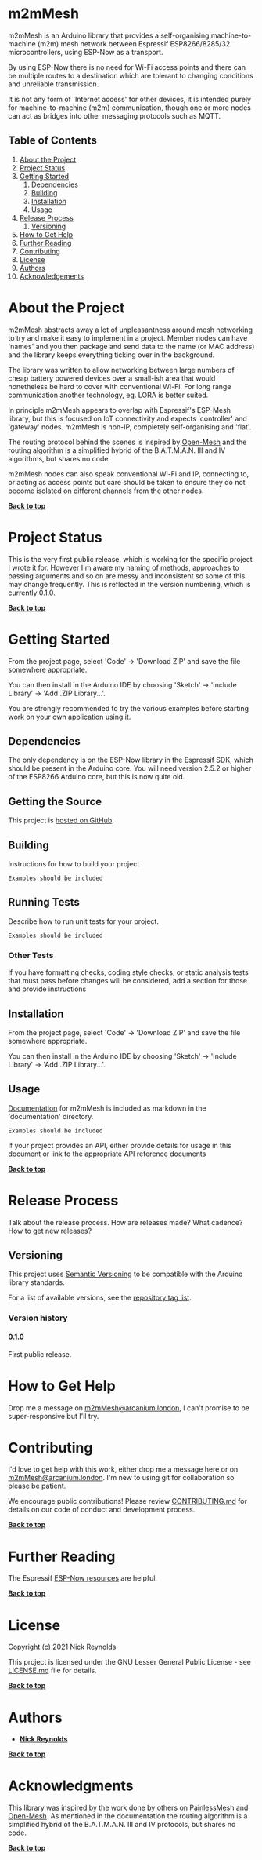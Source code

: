 # m2mMesh

m2mMesh is an Arduino library that provides a self-organising machine-to-machine (m2m) mesh network between Espressif ESP8266/8285/32 microcontrollers, using ESP-Now as a transport.

By using ESP-Now there is no need for Wi-Fi access points and there can be multiple routes to a destination which are tolerant to changing conditions and unreliable transmission.

It is not any form of 'Internet access' for other devices, it is intended purely for machine-to-machine (m2m) communication, though one or more nodes can act as bridges into other messaging protocols such as MQTT.

## Table of Contents

1. [About the Project](#about-the-project)
1. [Project Status](#project-status)
1. [Getting Started](#getting-started)
	1. [Dependencies](#dependencies)
	1. [Building](#building)
	1. [Installation](#installation)
	1. [Usage](#usage)
1. [Release Process](#release-process)
	1. [Versioning](#versioning)
1. [How to Get Help](#how-to-get-help)
1. [Further Reading](#further-reading)
1. [Contributing](#contributing)
1. [License](#license)
1. [Authors](#authors)
1. [Acknowledgements](#acknowledgements)

# About the Project

m2mMesh abstracts away a lot of unpleasantness around mesh networking to try and make it easy to implement in a project. Member nodes can have 'names' and you then package and send data to the name (or MAC address) and the library keeps everything ticking over in the background.

The library was written to allow networking between large numbers of cheap battery powered devices over a small-ish area that would nonetheless be hard to cover with conventional Wi-Fi. For long range communication another technology, eg. LORA is better suited.

In principle m2mMesh appears to overlap with Espressif's ESP-Mesh library, but this is focused on IoT connectivity and expects 'controller' and 'gateway' nodes. m2mMesh is non-IP, completely self-organising and 'flat'.

The routing protocol behind the scenes is inspired by [Open-Mesh](https://www.open-mesh.org/projects/open-mesh) and the routing algorithm is a simplified hybrid of the B.A.T.M.A.N. III and IV algorithms, but shares no code.

m2mMesh nodes can also speak conventional Wi-Fi and IP, connecting to, or acting as access points but care should be taken to ensure they do not become isolated on different channels from the other nodes.

**[Back to top](#table-of-contents)**

# Project Status

This is the very first public release, which is working for the specific project I wrote it for. However I'm aware my naming of methods, approaches to passing arguments and so on are messy and inconsistent so some of this may change frequently. This is reflected in the version numbering, which is currently 0.1.0.

**[Back to top](#table-of-contents)**

# Getting Started

From the project page, select 'Code' -> 'Download ZIP' and save the file somewhere appropriate.

You can then install in the Arduino IDE by choosing 'Sketch' -> 'Include Library' -> 'Add .ZIP Library...'.

You are strongly recommended to try the various examples before starting work on your own application using it.

## Dependencies

The only dependency is on the ESP-Now library in the Espressif SDK, which should be present in the Arduino core. You will need version 2.5.2 or higher of the ESP8266 Arduino core, but this is now quite old.

## Getting the Source

This project is [hosted on GitHub](https://github.com/ncmreynolds/m2mMesh).

## Building

Instructions for how to build your project

```
Examples should be included
```

## Running Tests

Describe how to run unit tests for your project.

```
Examples should be included
```

### Other Tests

If you have formatting checks, coding style checks, or static analysis tests that must pass before changes will be considered, add a section for those and provide instructions

## Installation

From the project page, select 'Code' -> 'Download ZIP' and save the file somewhere appropriate.

You can then install in the Arduino IDE by choosing 'Sketch' -> 'Include Library' -> 'Add .ZIP Library...'.

## Usage

[Documentation](documentation/README.md) for m2mMesh is included as markdown in the 'documentation' directory.

```
Examples should be included
```

If your project provides an API, either provide details for usage in this document or link to the appropriate API reference documents

**[Back to top](#table-of-contents)**

# Release Process

Talk about the release process. How are releases made? What cadence? How to get new releases?

## Versioning

This project uses [Semantic Versioning](http://semver.org/) to be compatible with the Arduino library standards.

For a list of available versions, see the [repository tag list](https://github.com/ncmreynolds/m2mMesh/tags).

### Version history

#### 0.1.0

First public release.

# How to Get Help

Drop me a message on m2mMesh@arcanium.london, I can't promise to be super-responsive but I'll try.

# Contributing

I'd love to get help with this work, either drop me a message here or on m2mMesh@arcanium.london. I'm new to using git for collaboration so please be patient.

We encourage public contributions! Please review [CONTRIBUTING.md](docs/CONTRIBUTING.md) for details on our code of conduct and development process.

**[Back to top](#table-of-contents)**

# Further Reading

The Espressif [ESP-Now resources](https://www.espressif.com/en/products/software/esp-now/resources) are helpful.

**[Back to top](#table-of-contents)**

# License

Copyright (c) 2021 Nick Reynolds

This project is licensed under the GNU Lesser General Public License - see [LICENSE.md](LICENSE.md) file for details.

**[Back to top](#table-of-contents)**

# Authors

* **[Nick Reynolds](https://github.com/ncmreynolds)** 

**[Back to top](#table-of-contents)**

# Acknowledgments

This library was inspired by the work done by others on [PainlessMesh](https://gitlab.com/painlessMesh/painlessMesh) and [Open-Mesh](https://www.open-mesh.org/projects/open-mesh). As mentioned in the documentation the routing algorithm is a simplified hybrid of the B.A.T.M.A.N. III and IV protocols, but shares no code.

**[Back to top](#table-of-contents)**